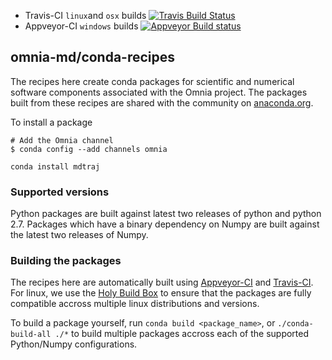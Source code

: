 * Travis-CI `linux`and `osx` builds [![Travis Build Status](https://travis-ci.org/omnia-md/conda-recipes.svg?branch=master)](https://travis-ci.org/omnia-md/conda-recipes)
* Appveyor-CI `windows` builds [![Appveyor Build status](https://ci.appveyor.com/api/projects/status/tsjbbgtobpbb4xps?svg=true)](https://ci.appveyor.com/project/rmcgibbo/conda-recipes)

omnia-md/conda-recipes
----------------------

The recipes here create conda packages for scientific and numerical software
components associated with the Omnia project. The packages built from these
recipes are shared with the community on [anaconda.org](https://anaconda.org/omnia).

To install a package
```
# Add the Omnia channel
$ conda config --add channels omnia

conda install mdtraj
```


### Supported versions

Python packages are built against latest two releases of python and python 2.7.
Packages which have a binary dependency on Numpy are built against the latest
two releases of Numpy.

### Building the packages

The recipes here are automatically built using [Appveyor-CI](http://www.appveyor.com/)
and [Travis-CI](https://travis-ci.org/). For linux, we use the
[Holy Build Box](http://phusion.github.io/holy-build-box/) to ensure that the
packages are fully compatible accross multiple linux distributions and versions.

To build a package yourself, run `conda build <package_name>`, or
`./conda-build-all ./*` to build multiple packages accross each of the
supported Python/Numpy configurations.
